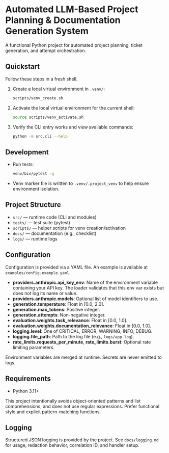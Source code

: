 # Automated LLM-Based Project Planning & Documentation Generation System

A functional Python project for automated project planning, ticket generation, and attempt orchestration.

## Quickstart

Follow these steps in a fresh shell.

1. Create a local virtual environment in `.venv/`:
   ```bash
   scripts/venv_create.sh
   ```
2. Activate the local virtual environment for the current shell:
   ```bash
   source scripts/venv_activate.sh
   ```
3. Verify the CLI entry works and view available commands:
   ```bash
   python -m src.cli --help
   ```

## Development

- Run tests:
  ```bash
  venv/bin/pytest -q
  ```

- Venv marker file is written to `.venv/.project_venv` to help ensure environment isolation.

## Project Structure

- `src/` — runtime code (CLI and modules)
- `tests/` — test suite (pytest)
- `scripts/` — helper scripts for venv creation/activation
- `docs/` — documentation (e.g., checklist)
- `logs/` — runtime logs

## Configuration

Configuration is provided via a YAML file. An example is available at `examples/config.example.yaml`.

- **providers.anthropic.api_key_env**: Name of the environment variable containing your API key. The loader validates that this env var exists but does not log its name or value.
- **providers.anthropic.models**: Optional list of model identifiers to use.
- **generation.temperature**: Float in [0.0, 2.0].
- **generation.max_tokens**: Positive integer.
- **generation.attempts**: Non-negative integer.
- **evaluation.weights.task_relevance**: Float in [0.0, 1.0].
- **evaluation.weights.documentation_relevance**: Float in [0.0, 1.0].
- **logging.level**: One of CRITICAL, ERROR, WARNING, INFO, DEBUG.
- **logging.file_path**: Path to the log file (e.g., `logs/app.log`).
- **rate_limits.requests_per_minute**, **rate_limits.burst**: Optional rate limiting parameters.

Environment variables are merged at runtime. Secrets are never emitted to logs.

## Requirements

- Python 3.11+

This project intentionally avoids object-oriented patterns and list comprehensions, and does not use regular expressions. Prefer functional style and explicit pattern-matching functions.

## Logging

Structured JSON logging is provided by the project.
See `docs/logging.md` for usage, redaction behavior, correlation ID, and handler setup.
